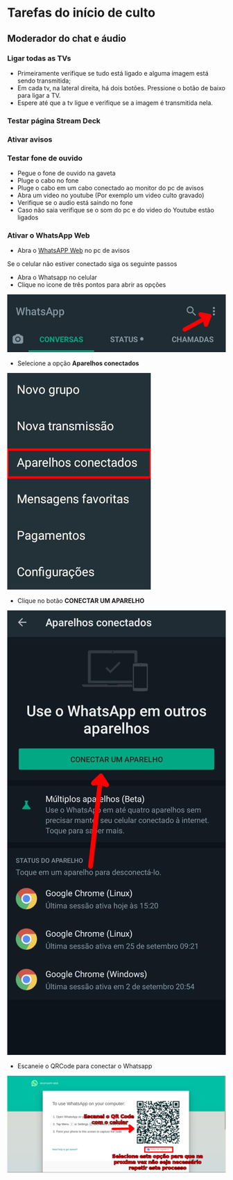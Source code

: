 # Tarefas do início de culto

## Moderador do chat e áudio

### Ligar todas as TVs
- Primeiramente verifique se tudo está ligado e alguma imagem está sendo transmitida;
- Em cada tv, na lateral direita, há dois botões. Pressione o botão de baixo para ligar a TV. 
- Espere até que a tv ligue e verifique se a imagem é transmitida nela.

### Testar página Stream Deck


### Ativar avisos

### Testar fone de ouvido
- Pegue o fone de ouvido na gaveta
- Pluge o cabo no fone
- Pluge o cabo em um cabo conectado ao monitor do pc de avisos
- Abra um video no youtube (Por exemplo um video culto gravado)
- Verifique se o audio está saindo no fone
- Caso não saia verifique se o som do pc e do video do Youtube estão ligados

### Ativar o WhatsApp Web
- Abra o [WhatsAPP Web](https://web.whatsapp.com/) no pc de avisos

Se o celular não estiver conectado siga os seguinte passos
- Abra o Whatsapp no celular
- Clique no icone de três pontos para abrir as opções

![Icone de 3 pontos](1stepWhats.jpeg)

- Selecione a opção **Aparelhos conectados**

![Opção Aparelhos conectados](2stepWhats.jpeg)

- Clique no botão **CONECTAR UM APARELHO**

![Conectar um Aparelho](3stepWhats.jpeg)

- Escaneie o QRCode para conectar o Whatsapp

![Escanear QR Code](QRCodeScan.png)